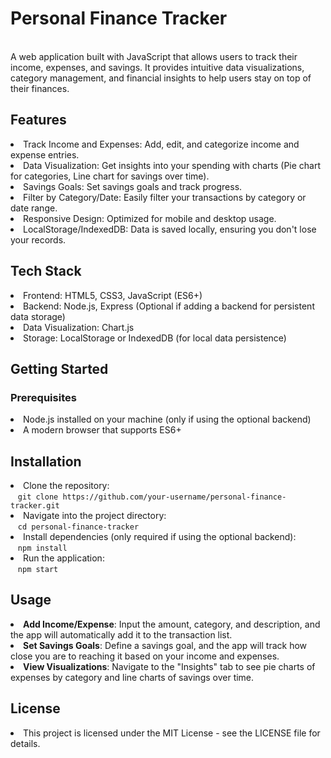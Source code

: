 <html>
  <body>
    <h1>Personal Finance Tracker</h1>
    <br>
    A web application built with JavaScript that allows users to track their income, expenses, and savings. It provides intuitive data visualizations, category management, and financial insights to help users stay on top of their finances.
    <br>
    <h2>Features</h2>
      <ui>
        <li>Track Income and Expenses: Add, edit, and categorize income and expense entries.</li>
        <li> Data Visualization: Get insights into your spending with charts (Pie chart for categories, Line chart for savings over time).</li>
         <li>Savings Goals: Set savings goals and track progress.</li>
         <li>Filter by Category/Date: Easily filter your transactions by category or date range.</li>
         <li>Responsive Design: Optimized for mobile and desktop usage.</li>
         <li>LocalStorage/IndexedDB: Data is saved locally, ensuring you don't lose your records.</li>
      </ui>
    <h2>Tech Stack</h2>
    <ui>
      <li>Frontend: HTML5, CSS3, JavaScript (ES6+)</li>
      <li>Backend: Node.js, Express (Optional if adding a backend for persistent data storage)</li>
      <li>Data Visualization: Chart.js</li>
      <li>Storage: LocalStorage or IndexedDB (for local data persistence)</li>
    </ui>
    <h2>Getting Started</h2>
      <h3>Prerequisites</h3>
      <ui>
      <li>Node.js installed on your machine (only if using the optional backend)</li>
      <li>A modern browser that supports ES6+</li>
      </ui>
    <h2>Installation</h2>
      <ui>
      <li>Clone the repository:<br>&nbsp;&nbsp;&nbsp;<code>git clone https://github.com/your-username/personal-finance-tracker.git</code></li>
      <li>Navigate into the project directory:<br>&nbsp;&nbsp;&nbsp;<code>cd personal-finance-tracker</code></li>
      <li>Install dependencies (only required if using the optional backend):<br>&nbsp;&nbsp;&nbsp;<code>npm install</code></li>
      <li>Run the application:<br>&nbsp;&nbsp;&nbsp;<code>npm start</code></li>
      </ui>
     <h2>Usage</h2>
      <ui>
      <li><b>Add Income/Expense</b>: Input the amount, category, and description, and the app will automatically add it to the transaction list.</li>
      <li><b>Set Savings Goals</b>: Define a savings goal, and the app will track how close you are to reaching it based on your income and expenses.</li>
      <li><b>View Visualizations</b>: Navigate to the "Insights" tab to see pie charts of expenses by category and line charts of savings over time.</li>
      </ui>
    <h2>License</h2>
      <ui>
      <li>This project is licensed under the MIT License - see the LICENSE file for details.</li>
      </ui>
  </body>
</html>
